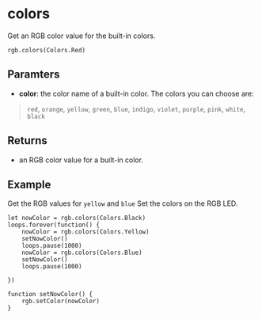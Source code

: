 # colors

Get an RGB color value for the built-in colors.

```sig
rgb.colors(Colors.Red)
```

## Paramters

* **color**: the color name of a built-in color. The colors you can choose are:
> `red`, `orange`, `yellow`, `green`, `blue`, `indigo`, `violet`, `purple`, `pink`, `white`, `black`

## Returns

* an RGB color value for a built-in color.

## Example

Get the RGB values for `yellow` and `blue` Set the colors on the RGB LED.

```blocks
let nowColor = rgb.colors(Colors.Black)
loops.forever(function() {
    nowColor = rgb.colors(Colors.Yellow)
    setNowColor()
    loops.pause(1000)
    nowColor = rgb.colors(Colors.Blue)
    setNowColor()
    loops.pause(1000)

})

function setNowColor() {
    rgb.setColor(nowColor)
}
```